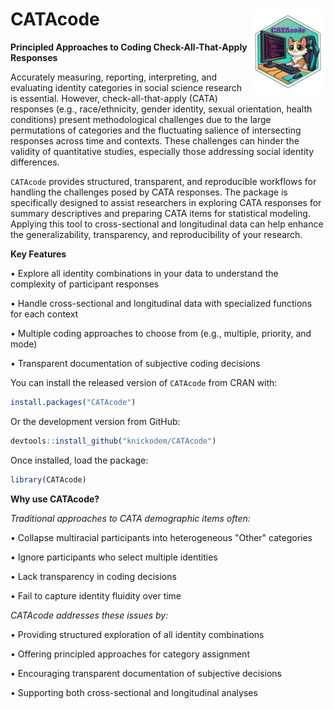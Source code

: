
# CATAcode <img src="man/figures/logo.PNG" align="right" height="138" alt="" />

**Principled Approaches to Coding Check-All-That-Apply Responses**

Accurately measuring, reporting, interpreting, and evaluating identity categories in social science research is essential. However, check-all-that-apply (CATA) responses 
(e.g., race/ethnicity, gender identity, sexual orientation, health conditions) present methodological challenges due to the large permutations of categories and the 
fluctuating salience of intersecting responses across time and contexts. These challenges can hinder the validity of quantitative studies, especially those addressing social 
identity differences. 

`CATAcode` provides structured, transparent, and reproducible workflows for handling the challenges posed by CATA responses. The package is specifically designed to assist 
researchers in exploring CATA responses for summary descriptives and preparing CATA items for statistical modeling. Applying this tool to cross-sectional and longitudinal 
data can help enhance the generalizability, transparency, and reproducibility of your research.

**Key Features**

•	Explore all identity combinations in your data to understand the complexity of participant responses

•	Handle cross-sectional and longitudinal data with specialized functions for each context

•	Multiple coding approaches to choose from (e.g., multiple, priority, and mode)

•	Transparent documentation of subjective coding decisions

You can install the released version of `CATAcode` from CRAN with:

``` r
install.packages("CATAcode")
```

Or the development version from GitHub:

``` r
devtools::install_github("knickodem/CATAcode")
```

Once installed, load the package:

``` r
library(CATAcode)
```

**Why use CATAcode?**

*Traditional approaches to CATA demographic items often:*

•	Collapse multiracial participants into heterogeneous "Other" categories

•	Ignore participants who select multiple identities

•	Lack transparency in coding decisions

•	Fail to capture identity fluidity over time

*CATAcode addresses these issues by:*

•	Providing structured exploration of all identity combinations

•	Offering principled approaches for category assignment

•	Encouraging transparent documentation of subjective decisions

•	Supporting both cross-sectional and longitudinal analyses
